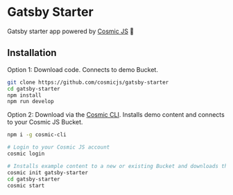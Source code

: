 # Gatsby Starter
Gatsby starter app powered by [Cosmic JS](https://cosmicjs.com) 🚀

## Installation
Option 1: Download code. Connects to demo Bucket.
```bash
git clone https://github.com/cosmicjs/gatsby-starter
cd gatsby-starter
npm install
npm run develop
```

Option 2: Download via the [Cosmic CLI](https://github.com/cosmicjs/cosmic-cli). Installs demo content and connects to your Cosmic JS Bucket.
```bash
npm i -g cosmic-cli

# Login to your Cosmic JS account
cosmic login

# Installs example content to a new or existing Bucket and downloads the app locally
cosmic init gatsby-starter
cd gatsby-starter
cosmic start
```
